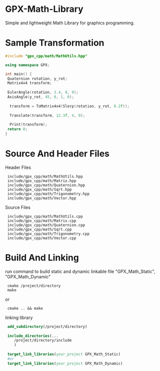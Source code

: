 # GPX-Math-Library

Simple and lightweight Math Library for graphics programming.

# Sample Transformation

```C++
#include "gpx_cpp/math/MathUtils.hpp"

using namespace GPX;

int main() {
 Quaternion rotation, y_rot;
 Matrix4x4 transform;
 
 EulerAngle(rotation, 3.4, 0, 0);
 AxisAngle(y_rot, 45, 0, 1, 0);
  
  transform = ToMatrix4x4(Slerp(rotation, y_rot, 0.2f));
 
  Translate(transform, 12.3f, 4, 0);
  
  Print(transform);
 return 0;
}
```

# Source And Header Files

Header Files
```
 include/gpx_cpp/math/MathUtils.hpp
 include/gpx_cpp/math/Matrix.hpp
 include/gpx_cpp/math/Quaternion.hpp
 include/gpx_cpp/math/Sqrt.hpp
 include/gpx_cpp/math/Trigonometry.hpp
 include/gpx_cpp/math/Vector.hpp
```
Source Files
```
 include/gpx_cpp/math/MathUtils.cpp
 include/gpx_cpp/math/Matrix.cpp
 include/gpx_cpp/math/Quaternion.cpp
 include/gpx_cpp/math/Sqrt.cpp
 include/gpx_cpp/math/Trigonometry.cpp
 include/gpx_cpp/math/Vector.cpp
```

# Build And Linking 

run command to build static and dynamic linkable file "GPX_Math_Static", "GPX_Math_Dynamic"
```
 cmake /project/directory
 make
```
or
```
 cmake .. && make
```
linking library
```cmake
 add_subdirectory(/project/directory)
 
 include_directories(...
    /project/directory/include
    )
 
 target_link_libraries(your_project GPX_Math_Static)
 #or
 target_link_libraries(your_project GPX_Math_Dynamic)

```

